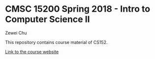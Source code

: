 # CMSC 15200 Spring 2018 - Intro to Computer Science II

Zewei Chu

This repository contains course material of CS152. 


[Link to the course website](https://www.classes.cs.uchicago.edu/archive/2018/spring/15200-1/)

